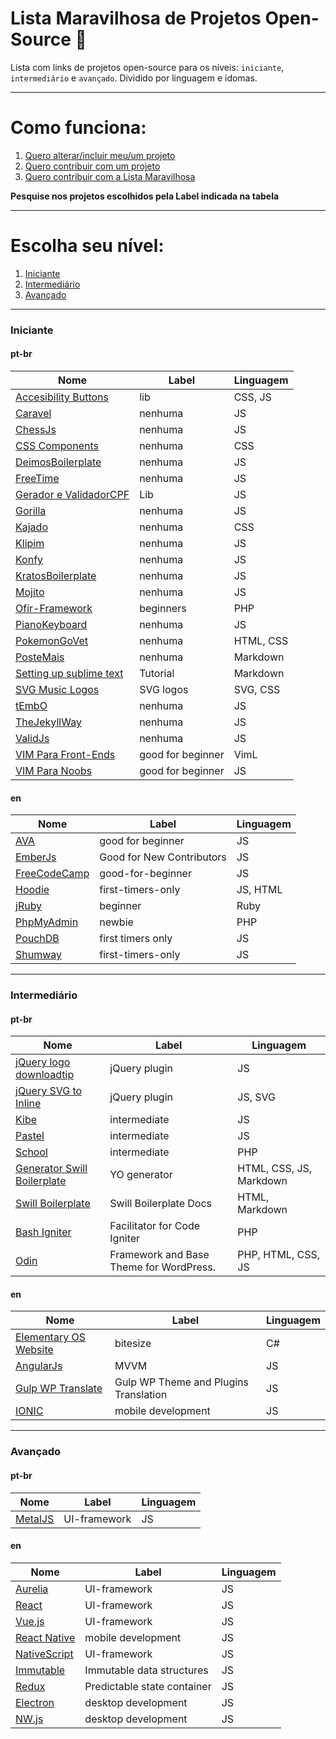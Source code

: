 # Lista Maravilhosa de Projetos Open-Source :dancer:

Lista com links de projetos open-source para os níveis: `iniciante`, `intermediário` e `avançado`. Dividido por linguagem e idomas.

---

# Como funciona:
1. [Quero alterar/incluir meu/um projeto](meu-projeto.md)
2. [Quero contribuir com um projeto](contribuindo.md)
3. [Quero contribuir com a Lista Maravilhosa](contribuindo-lista.md)

**Pesquise nos projetos escolhidos pela Label indicada na tabela**

---


# Escolha seu nível:
1. [Iniciante](#iniciante)
2. [Intermediário](#intermediário)
3. [Avançado](#avançado)

---

### Iniciante
#### pt-br
Nome | Label | Linguagem
---- | ---- | ----
[Accesibility Buttons](https://github.com/tiagoporto/accessibility-buttons) | lib | CSS, JS
[Caravel](https://github.com/caravel-tool/caravel) | nenhuma | JS
[ChessJs](https://github.com/LFeh/chess) | nenhuma | JS
[CSS Components](https://github.com/LFeh/css-components) | nenhuma | CSS
[DeimosBoilerplate](https://github.com/ribeiroevandro/deimos-boilerplate) | nenhuma | JS
[FreeTime](https://github.com/free-time/) | nenhuma | JS
[Gerador e ValidadorCPF](https://github.com/tiagoporto/gerador-validador-cpf) | Lib | JS
[Gorilla](https://github.com/floripajs/gorilla) | nenhuma | JS
[Kajado](https://github.com/kajado) | nenhuma | CSS
[Klipim](https://github.com/floripajs/klipim) | nenhuma | JS
[Konfy](https://github.com/guantanamo/konfy) | nenhuma | JS
[KratosBoilerplate](https://github.com/LFeh/kratos-boilerplate) | nenhuma | JS
[Mojito](https://github.com/floripajs/mojito) | nenhuma | JS
[Ofir-Framework](https://github.com/valdiney/Ofir_Framework-0.1) | beginners | PHP
[PianoKeyboard](https://github.com/LFeh/piano) | nenhuma | JS
[PokemonGoVet](https://github.com/pokemongovet/pokemongo.vet.br) | nenhuma | HTML, CSS
[PosteMais](https://github.com/frontendbr/poste-mais) | nenhuma | Markdown
[Setting up sublime text](https://github.com/tiagoporto/setting-up-sublime-text) | Tutorial | Markdown
[SVG Music Logos](https://github.com/tiagoporto/svg-music-logos) | SVG logos | SVG, CSS
[tEmbO](https://github.com/guisouza/tEmbO) | nenhuma | JS
[TheJekyllWay](https://github.com/thejekyllway) | nenhuma | JS
[ValidJs](https://github.com/dleitee/valid.js) | nenhuma | JS
[VIM Para Front-Ends](https://github.com/VictorVoid/vim-frontend) | good for beginner | VimL
[VIM Para Noobs](https://github.com/woliveiras/vimparanoobs) | good for beginner | JS


#### en
Nome | Label | Linguagem
---- | ---- | ----
[AVA](https://github.com/avajs/ava/labels/good%20for%20beginner) | good for beginner | JS
[EmberJs](https://github.com/emberjs/ember.js/labels/Good%20for%20New%20Contributors) | Good for New Contributors | JS
[FreeCodeCamp](https://github.com/mozilla/shumway/labels/good-for-beginner) | good-for-beginner | JS
[Hoodie](https://github.com/hoodiehq) | first-timers-only | JS, HTML
[jRuby](https://github.com/jruby/jruby/labels/beginner) | beginner | Ruby
[PhpMyAdmin](https://github.com/phpmyadmin/phpmyadmin/labels/newbie) | newbie | PHP
[PouchDB](https://github.com/pouchdb/pouchdb/labels/first%20timers%20only) | first timers only | JS
[Shumway](https://github.com/FreeCodeCamp/FreeCodeCamp/labels/first-timers-only) | first-timers-only | JS

---


### Intermediário
#### pt-br
Nome | Label | Linguagem
---- | ---- | ----
[jQuery logo downloadtip](https://github.com/tiagoporto/jquery-logo-downloadtip) | jQuery plugin | JS
[jQuery SVG to Inline](https://github.com/tiagoporto/jquery-svg-to-inline) | jQuery plugin | JS, SVG
[Kibe](https://github.com/woliveiras/kibe) | intermediate | JS
[Pastel](https://github.com/woliveiras/pastel) | intermediate | JS
[School](https://github.com/resultsystems/school) | intermediate | PHP
[Generator Swill Boilerplate](https://github.com/tiagoporto/generator-swill-boilerplate) | YO generator | HTML, CSS, JS, Markdown
[Swill Boilerplate](https://github.com/tiagoporto/generator-swill-boilerplate) | Swill Boilerplate Docs | HTML, Markdown
[Bash Igniter](https://github.com/omarkdev/bash-igniter) | Facilitator for Code Igniter | PHP
[Odin](https://github.com/wpbrasil/odin) | Framework and Base Theme for WordPress. | PHP, HTML, CSS, JS

#### en
Nome | Label | Linguagem
---- | ---- | ----
[Elementary OS Website](https://github.com/elementary/website) | bitesize | C#
[AngularJs](https://angularjs.org) | MVVM | JS
[Gulp WP Translate](https://github.com/upcesar/gulp-wp-translate) | Gulp WP Theme and Plugins Translation | JS
[IONIC](http://ionicframework.com) | mobile development | JS

---


### Avançado
#### pt-br
Nome | Label | Linguagem
---- | ---- | ----
[MetalJS](https://github.com/metal/metal.js) | UI-framework | JS

#### en
Nome | Label | Linguagem
---- | ---- | ----
[Aurelia](http://aurelia.io) | UI-framework | JS
[React](https://facebook.github.io/react) | UI-framework | JS
[Vue.js](http://vuejs.org) | UI-framework | JS
[React Native](https://facebook.github.io/react-native) | mobile development | JS
[NativeScript](https://www.nativescript.org) | UI-framework | JS
[Immutable](https://facebook.github.io/immutable-js) | Immutable data structures | JS
[Redux](https://facebook.github.io/react) | Predictable state container | JS
[Electron](http://electron.atom.io) | desktop development | JS
[NW.js](http://nwjs.io) | desktop development | JS
